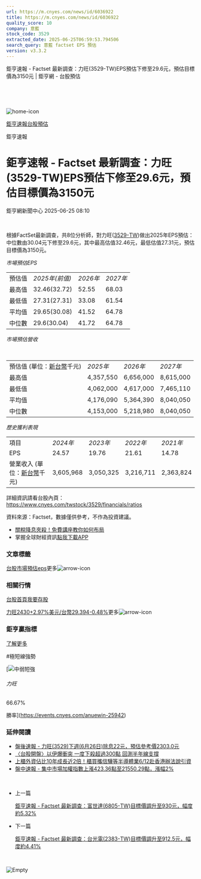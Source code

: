 ```yaml
---
url: https://m.cnyes.com/news/id/6036922
title: https://m.cnyes.com/news/id/6036922
quality_score: 10
company: 意藍
stock_code: 3529
extracted_date: 2025-06-25T06:59:53.794506
search_query: 意藍 factset EPS 預估
version: v3.3.2
---
```


鉅亨速報 - Factset 最新調查：力旺(3529-TW)EPS預估下修至29.6元，預估目標價為3150元 | 鉅亨網 - 台股預估

‌

‌

![home-icon](/assets/icons/breadCrumb/symbol-icon-home.svg)

[鉅亨速報](/news/cat/anue_live)[台股預估](/news/cat/tw_forecast)

鉅亨速報

# 鉅亨速報 - Factset 最新調查：力旺(3529-TW)EPS預估下修至29.6元，預估目標價為3150元

鉅亨網新聞中心 2025-06-25 08:10

‌

根據FactSet最新調查，共8位分析師，對力旺([3529-TW](https://www.cnyes.com/twstock/3529))做出2025年EPS預估：中位數由30.04元下修至29.6元，其中最高估值32.46元，最低估值27.31元，預估目標價為3150元。

*市場預估EPS*

|  |  |  |  |
| --- | --- | --- | --- |
| 預估值 | *2025年(前值)* | *2026年* | *2027年* |
| 最高值 | 32.46(32.72) | 52.55 | 68.03 |
| 最低值 | 27.31(27.31) | 33.08 | 61.54 |
| 平均值 | 29.65(30.08) | 41.52 | 64.78 |
| 中位數 | 29.6(30.04) | 41.72 | 64.78 |

*市場預估營收*

‌

|  |  |  |  |
| --- | --- | --- | --- |
| 預估值 (單位：[新台幣](https://invest.cnyes.com/forex/detail/usdtwd)千元) | *2025年* | *2026年* | *2027年* |
| 最高值 | 4,357,550 | 6,656,000 | 8,615,000 |
| 最低值 | 4,062,000 | 4,617,000 | 7,465,110 |
| 平均值 | 4,176,090 | 5,364,390 | 8,040,050 |
| 中位數 | 4,153,000 | 5,218,980 | 8,040,050 |

*歷史獲利表現*

|  |  |  |  |  |
| --- | --- | --- | --- | --- |
| 項目 | *2024年* | *2023年* | *2022年* | *2021年* |
| EPS | 24.57 | 19.76 | 21.61 | 14.78 |
| 營業收入 (單位：[新台幣](https://invest.cnyes.com/forex/detail/usdtwd)千元) | 3,605,968 | 3,050,325 | 3,216,711 | 2,363,824 |

詳細資訊請看台股內頁：  
<https://www.cnyes.com/twstock/3529/financials/ratios>

資料來源：Factset，數據僅供參考，不作為投資建議。

* [關稅降息夾殺！免費講座教你如何布局](https://www.rsc.com.tw/Cnyes_RSC/SeminarBooking2025InvestmentOutlook.aspx?utm_source=anue&utm_medium=usstocks_end)
* 掌握全球財經資訊[點我下載APP](http://www.cnyes.com/app/?utm_source=mweb&utm_medium=HamMenuBanner&utm_campaign=fixed&utm_content=entr)

### 文章標籤

[台股](https://news.cnyes.com/tag/台股 "台股")[市場預估](https://news.cnyes.com/tag/市場預估 "市場預估")[eps](https://news.cnyes.com/tag/eps "eps")更多![arrow-icon](/assets/icons/arrows/arrow-down.svg)

### 相關行情

[台股首頁](https://www.cnyes.com/twstock)[我要存股](https://supr.link/8OHaU)

[力旺2430+2.97%](https://www.cnyes.com/twstock/3529)[美元/台幣29.394-0.48%](https://invest.cnyes.com/forex/detail/USDTWD)更多![arrow-icon](/assets/icons/arrows/arrow-down.svg)

### 鉅亨贏指標

[了解更多](https://events.cnyes.com/anuewin-25942)

#極短線強勢

[![中弱短強](/assets/icons/win-indicator/short-to-long.svg)

###### 力旺

66.67%

勝率](https://events.cnyes.com/anuewin-25942)

### 延伸閱讀

* [盤後速報 - 力旺(3529)下週(6月26日)除息22元，預估參考價2303.0元](/news/id/6030041)
* [〈台股開盤〉以伊爆衝突 一度下殺超過300點 回測半年線支撐](/news/id/6021268)
* [上櫃外資佔比10年成長近2倍！櫃買攜信驊等半導體業6/12赴香港辦法說引資](/news/id/6011539)
* [盤中速報 - 集中市場加權指數上漲423.36點至21550.29點，漲幅2%](/news/id/6006218)

‌

* 上一篇

  [鉅亨速報 - Factset 最新調查：富世達(6805-TW)目標價調升至930元，幅度約5.32%](/news/id/6037441)
* 下一篇

  [鉅亨速報 - Factset 最新調查：台光電(2383-TW)目標價調升至912.5元，幅度約4.41%](/news/id/6034035)

‌

![Empty](/assets/icons/skeleton/empty-image.svg)

‌